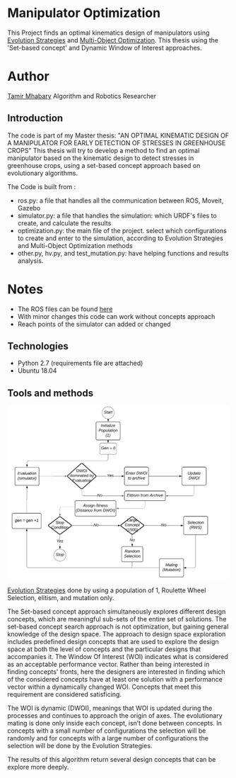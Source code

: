 # Manipulator Optimization 
This Project finds an optimal kinematics design of manipulators using [Evolution Strategies](http://www.scholarpedia.org/article/Evolution_strategies) and [Multi-Object Optimization](https://en.wikipedia.org/wiki/Multi-objective_optimization).
This thesis using the 'Set-based concept' and Dynamic Window of Interest approaches.

# Author
[Tamir Mhabary](https://www.linkedin.com/in/tamirmhabary/) Algorithm and Robotics Researcher

## Introduction 
The code is part of my Master thesis: "AN OPTIMAL KINEMATIC DESIGN OF A MANIPULATOR FOR EARLY DETECTION OF STRESSES IN GREENHOUSE CROPS"
This thesis will try to develop a method to find an optimal manipulator based on the kinematic design to detect stresses in greenhouse crops, using a set-based concept approach based on evolutionary algorithms.

The Code is built from :
* ros.py: a file that handles all the communication between ROS, Moveit, Gazebo 
* simulator.py:  a file that handles the simulation:  which URDF's files to create, and calculate the results
* optimization.py: the main file of the project.   select which configurations to create and enter to the simulation, according to Evolution Strategies and Multi-Object Optimization methods
* other.py, hv.py, and test_mutation.py:  have helping functions and results analysis.

# Notes
* The ROS files can be found [here](https://github.com/tamirmha/manipulator_ros)
* With minor changes this code can work without concepts approach
* Reach points of the simulator can added or changed

## Technologies
* Python 2.7 (requirements file are attached)
* Ubuntu 18.04

## Tools and methods
![Algorithm](./Algorithm.png)

[Evolution Strategies](http://www.scholarpedia.org/article/Evolution_strategies) done by using a population of 1, Roulette Wheel Selection, elitism, and mutation only.

The Set-based concept approach simultaneously explores different design concepts, which are meaningful sub-sets of the entire set of solutions. The set-based concept search approach is not optimization, but gaining general knowledge of the design space. The approach to design space exploration includes predefined design concepts that are used to explore the design space at both the level of concepts and the particular designs that accompanies it.
The Window Of Interest (WOI) indicates what is considered as an acceptable performance vector. Rather than being interested in finding concepts' fronts, here the designers are interested in finding which of the considered concepts have at least one solution with a performance vector within a dynamically changed WOI. Concepts that meet this requirement are considered satisficing.

The WOI is dynamic (DWOI), meanings that WOI is updated during the processes and continues to approach the origin of axes. The evolutionary mating is done only inside each concept, isn’t done between concepts. In concepts with a small number of configurations the selection will be randomly and for concepts with a large number of configurations the selection will be done by the Evolution Strategies. 

The results of this algorithm return several design concepts that can be explore more deeply.

